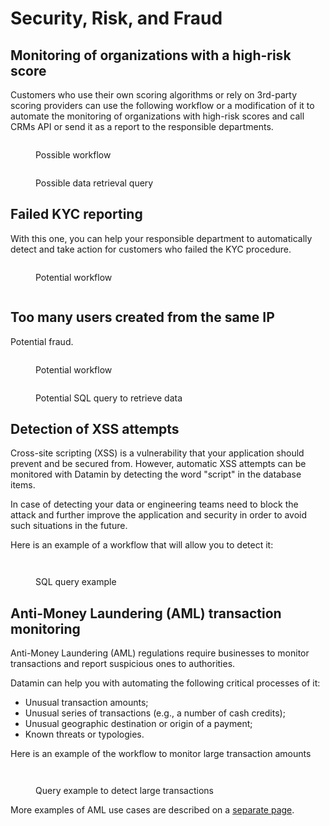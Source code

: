 # Security, Risk, and Fraud

## Monitoring of organizations with a high-risk score

Customers who use their own scoring algorithms or rely on 3rd-party scoring providers can use the following workflow or a modification of it to automate the monitoring of organizations with high-risk scores and call CRMs API or send it as a report to the responsible departments.

<figure><img src="../.gitbook/assets/Screenshot 2022-10-06 at 18.04.22.png" alt=""><figcaption><p>Possible workflow</p></figcaption></figure>

<figure><img src="../.gitbook/assets/Screenshot 2022-10-06 at 18.04.41.png" alt=""><figcaption><p>Possible data retrieval query</p></figcaption></figure>

## Failed KYC reporting

With this one, you can help your responsible department to automatically detect and take action for customers who failed the KYC procedure.

<figure><img src="../.gitbook/assets/Screenshot 2022-10-06 at 18.18.08.png" alt=""><figcaption><p>Potential workflow</p></figcaption></figure>

<figure><img src="../.gitbook/assets/Screenshot 2022-10-06 at 18.18.33.png" alt=""><figcaption></figcaption></figure>

## Too many users created from the same IP

Potential fraud.

<figure><img src="../.gitbook/assets/Screenshot 2022-10-07 at 17.34.09.png" alt=""><figcaption><p>Potential workflow</p></figcaption></figure>

<figure><img src="../.gitbook/assets/Screenshot 2022-10-07 at 17.34.24.png" alt=""><figcaption><p>Potential SQL query to retrieve data</p></figcaption></figure>

## Detection of XSS attempts

Cross-site scripting (XSS) is a vulnerability that your application should prevent and be secured from. However, automatic XSS attempts can be monitored with Datamin by detecting the word "script" in the database items.&#x20;

In case of detecting your data or engineering teams need to block the attack and further improve the application and security in order to avoid such situations in the future.

Here is an example of a workflow that will allow you to detect it:

<figure><img src="../.gitbook/assets/Screenshot 2022-10-10 at 13.51.36.png" alt=""><figcaption></figcaption></figure>

<figure><img src="../.gitbook/assets/Screenshot 2022-10-10 at 13.51.48.png" alt=""><figcaption><p>SQL query example</p></figcaption></figure>

## Anti-Money Laundering (AML) transaction monitoring

Anti-Money Laundering (AML) regulations require businesses to monitor transactions and report suspicious ones to authorities.

Datamin can help you with automating the following critical processes of it:

* Unusual transaction amounts;
* Unusual series of transactions (e.g., a number of cash credits);
* Unusual geographic destination or origin of a payment;&#x20;
* Known threats or typologies.

Here is an example of the workflow to monitor large transaction amounts

<figure><img src="../.gitbook/assets/Screenshot 2022-10-10 at 15.40.05.png" alt=""><figcaption></figcaption></figure>

<figure><img src="../.gitbook/assets/Screenshot 2022-10-10 at 15.39.41.png" alt=""><figcaption><p>Query example to detect large transactions</p></figcaption></figure>

More examples of AML use cases are described on a [separate page](anti-money-laundering-aml.md).
